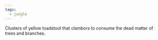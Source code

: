 ```yaml
---
tags:
  - jungle
---
```

Clusters of yellow toadstool that clambors to consume the dead matter of trees and branches.
